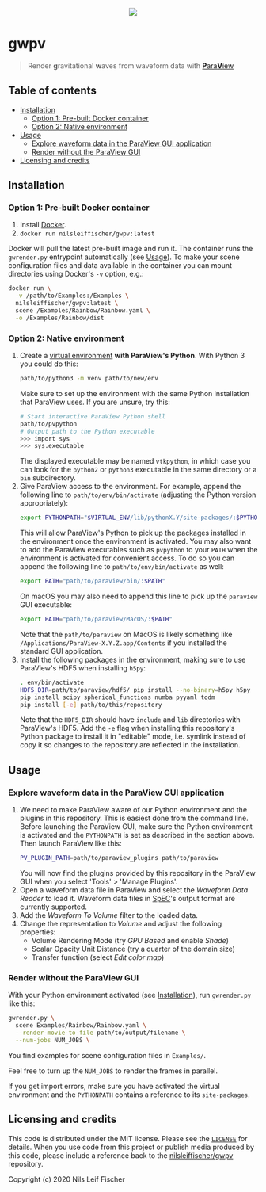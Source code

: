 
<p align="center" id="banner"><img src="https://raw.githubusercontent.com/nilsleiffischer/gwpv/master/docs/banner.png"></p>

# gwpv

> Render **g**ravitational **w**aves from waveform data with [**P**ara**V**iew](https://www.paraview.org)

## Table of contents

- [Installation](#installation)
  - [Option 1: Pre-built Docker container](#option-1-pre-built-docker-container)
  - [Option 2: Native environment](#option-2-native-environment)
- [Usage](#usage)
  - [Explore waveform data in the ParaView GUI application](#explore-waveform-data-in-the-paraview-gui-application)
  - [Render without the ParaView GUI](#render-without-the-paraview-gui)
- [Licensing and credits](#licensing-and-credits)

## Installation

### Option 1: Pre-built Docker container

1. Install [Docker](https://www.docker.com).
2. `docker run nilsleiffischer/gwpv:latest`

Docker will pull the latest pre-built image and run it. The container runs the `gwrender.py` entrypoint automatically (see [Usage](#usage)). To make your scene configuration files and data available in the container you can mount directories using Docker's `-v` option, e.g.:

```sh
docker run \
  -v /path/to/Examples:/Examples \
  nilsleiffischer/gwpv:latest \
  scene /Examples/Rainbow/Rainbow.yaml \
  -o /Examples/Rainbow/dist
```

### Option 2: Native environment

1. Create a [virtual environment](https://docs.python.org/3/tutorial/venv.html)
   **with ParaView's Python**. With Python 3 you could do this:
   ```sh
   path/to/python3 -m venv path/to/new/env
   ```
   Make sure to set up the environment with the same Python installation that
   ParaView uses. If you are unsure, try this:
   ```sh
   # Start interactive ParaView Python shell
   path/to/pvpython
   # Output path to the Python executable
   >>> import sys
   >>> sys.executable
   ```
   The displayed executable may be named `vtkpython`, in which case you can look
   for the `python2` or `python3` executable in the same directory or a `bin`
   subdirectory.
2. Give ParaView access to the environment. For example, append the following
   line to `path/to/env/bin/activate` (adjusting the Python version
   appropriately):
   ```sh
   export PYTHONPATH="$VIRTUAL_ENV/lib/pythonX.Y/site-packages/:$PYTHONPATH"
   ```
   This will allow ParaView's Python to pick up the packages installed in the
   environment once the environment is activated.
   You may also want to add the ParaView executables such as `pvpython` to your
   `PATH` when the environment is activated for convenient access. To do so you
   can append the following line to `path/to/env/bin/activate` as well:
   ```sh
   export PATH="path/to/paraview/bin/:$PATH"
   ```
   On macOS you may also need to append this line to pick up the `paraview` GUI
   executable:
   ```sh
   export PATH="path/to/paraview/MacOS/:$PATH"
   ```
   Note that the `path/to/paraview` on MacOS is likely something like
   `/Applications/ParaView-X.Y.Z.app/Contents` if you installed the standard
   GUI application.
3. Install the following packages in the environment, making sure to use
   ParaView's HDF5 when installing `h5py`:
   ```sh
   . env/bin/activate
   HDF5_DIR=path/to/paraview/hdf5/ pip install --no-binary=h5py h5py
   pip install scipy spherical_functions numba pyyaml tqdm
   pip install [-e] path/to/this/repository
   ```
   Note that the `HDF5_DIR` should have `include` and `lib` directories with
   ParaView's HDF5. Add the `-e` flag when installing this repository's
   Python package to install it in "editable" mode, i.e. symlink instead of copy
   it so changes to the repository are reflected in the installation.

## Usage

### Explore waveform data in the ParaView GUI application

1. We need to make ParaView aware of our Python environment and the plugins in
   this repository. This is easiest done from the command line. Before launching
   the ParaView GUI, make sure the Python environment is activated and the
   `PYTHONPATH` is set as described in the section above. Then launch ParaView
   like this:
   ```sh
   PV_PLUGIN_PATH=path/to/paraview_plugins path/to/paraview
   ```
   You will now find the plugins provided by this repository in the ParaView GUI
   when you select 'Tools' > 'Manage Plugins'.
3. Open a waveform data file in ParaView and select the _Waveform Data Reader_
   to load it. Waveform data files in [SpEC](https://www.black-holes.org/code/SpEC.html)'s output format are currently supported.
4. Add the _Waveform To Volume_ filter to the loaded data.
5. Change the representation to _Volume_ and adjust the following properties:
   - Volume Rendering Mode (try _GPU Based_ and enable _Shade_)
   - Scalar Opacity Unit Distance (try a quarter of the domain size)
   - Transfer function (select _Edit color map_)

### Render without the ParaView GUI

With your Python environment activated (see [Installation](#installation)), run
`gwrender.py` like this:

```sh
gwrender.py \
  scene Examples/Rainbow/Rainbow.yaml \
  --render-movie-to-file path/to/output/filename \
  --num-jobs NUM_JOBS \
```

You find examples for scene configuration files in `Examples/`.

Feel free to turn up the `NUM_JOBS` to render the frames in parallel.

If you get import errors, make sure you have activated the virtual environment
and the `PYTHONPATH` contains a reference to its `site-packages`.

## Licensing and credits

This code is distributed under the MIT license. Please see the
[`LICENSE`](LICENSE) for details. When you use code from this project or
publish media produced by this code, please include a reference back to the
[nilsleiffischer/gwpv](https://github.com/nilsleiffischer/gwpv) repository.

Copyright (c) 2020 Nils Leif Fischer

